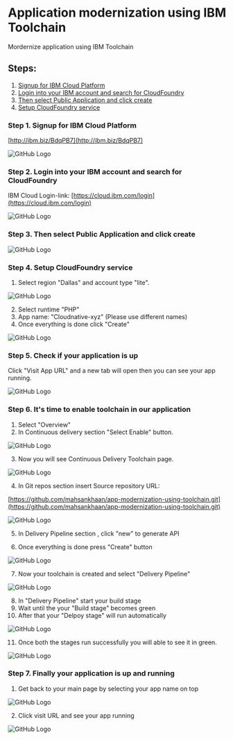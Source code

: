 # Application modernization using IBM Toolchain
Mordernize application using IBM Toolchain

## Steps:
1. [Signup for IBM Cloud Platform](#step-1-Sign-up-for-IBM-Cloud-Platform)
1. [Login into your IBM account and search for CloudFoundry](#step-2-Login-into-your-IBM-account-and-search-for-CloudFoundry)
1. [Then select Public Application and click create](#step-3-Then-select-Public-Application-and-click-create)
1. [Setup CloudFoundry service ](#step-4-Setup-CloudFoundry-service)


### Step 1. Signup for IBM Cloud Platform

[http://ibm.biz/BdqPB7](http://ibm.biz/BdqPB7)

![GitHub Logo](images/1.png)


### Step 2. Login into your IBM account and search for CloudFoundry
IBM Cloud Login-link: [https://cloud.ibm.com/login](https://cloud.ibm.com/login)

![GitHub Logo](images/2.png)


### Step 3. Then select Public Application and click create

![GitHub Logo](images/3up.png)


### Step 4. Setup CloudFoundry service 

1. Select region "Dallas" and account type "lite".

![GitHub Logo](images/4.png)

2. Select runtime "PHP" 
3. App name: "Cloudnative-xyz" (Please use different names)
4. Once everything is done click "Create"

![GitHub Logo](images/5.png)


### Step 5. Check if your application is up

Click "Visit App URL" and a new tab will open then you can see your app running.

![GitHub Logo](images/6.png)


### Step 6. It's time to enable toolchain in our application

1. Select "Overview"
2. In Continuous delivery section "Select Enable" button.

![GitHub Logo](images/7.png)

3. Now you will see Continuous Delivery Toolchain page.

![GitHub Logo](images/8.png)

4. In Git repos section insert Source repository URL:

[https://github.com/mahsankhaan/app-modernization-using-toolchain.git](https://github.com/mahsankhaan/app-modernization-using-toolchain.git)

![GitHub Logo](images/9.png)

5. In Delivery Pipeline section , click "new" to generate API

6. Once everything is done press "Create" button

![GitHub Logo](images/10.png)


7. Now your toolchain is created and select "Delivery Pipeline"

![GitHub Logo](images/11.png)

8. In "Delivery Pipeline" start your build stage
9. Wait until the your "Build stage" becomes green
10. After that your "Delpoy stage" will run automatically 


![GitHub Logo](images/12.png)

11. Once both the stages run successfully you will able to see it in green.

![GitHub Logo](images/13.png)



### Step 7. Finally your application is up and running

1. Get back to your main page by selecting your app name on top

![GitHub Logo](images/14.png)


2. Click visit URL and see your app running

![GitHub Logo](images/15.png)
